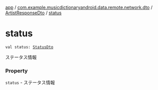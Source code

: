 [app](../../index.md) / [com.example.musicdictionaryandroid.data.remote.network.dto](../index.md) / [ArtistResponseDto](index.md) / [status](./status.md)

# status

`val status: `[`StatusDto`](../-status-dto/index.md)

ステータス情報

### Property

`status` - ステータス情報